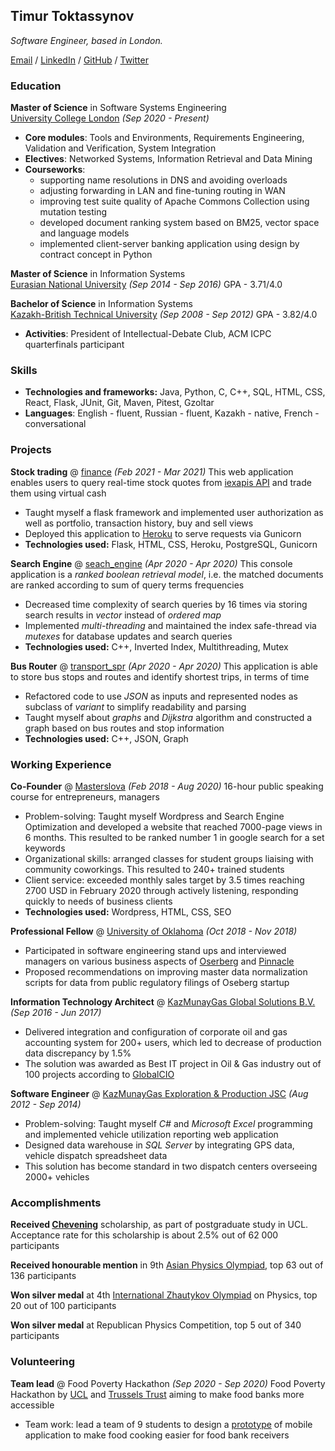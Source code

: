 ## Timur Toktassynov

*Software Engineer, based in London.*

[Email](mailto:timur.toktassynov@gmail.com) / [LinkedIn](https://linkedin.com/in/ttoktassynov) / [GitHub](https://github.com/ttoktassynov) / 
[Twitter](https://twitter.com/ttoktassynov)

### Education

**Master of Science** in Software Systems Engineering<br/>
[University College London](https://ucl.ac.uk) *(Sep 2020 - Present)*

- **Core modules**: Tools and Environments, Requirements Engineering, Validation and Verification, System Integration
- **Electives**: Networked Systems, Information Retrieval and Data Mining
- **Courseworks**: 
  - supporting name resolutions in DNS and avoiding overloads
  - adjusting forwarding in LAN and fine-tuning routing in WAN
  - improving test suite quality of Apache Commons Collection using mutation testing
  - developed document ranking system based on BM25, vector space and language models
  - implemented client-server banking application using design by contract concept in Python

**Master of Science** in Information Systems<br/>
[Eurasian National University](https://enu.kz/en/) *(Sep 2014 - Sep 2016)* GPA - 3.71/4.0

**Bachelor of Science** in Information Systems<br/>
[Kazakh-British Technical University](https://kbtu.kz/en/) *(Sep 2008 - Sep 2012)*
GPA - 3.82/4.0

- **Activities**: President of Intellectual-Debate Club, ACM ICPC quarterfinals participant

### Skills

- **Technologies and frameworks:** Java, Python, C, C++, SQL, HTML, CSS, React, Flask, JUnit, Git, Maven, Pitest, Gzoltar
- **Languages**: English - fluent, Russian - fluent, Kazakh - native, French - conversational

### Projects

**Stock trading** @ [finance](https://github.com/ttoktassynov/finance) *(Feb 2021 - Mar 2021)*
This web application enables users to query real-time stock quotes from [iexapis API](https://cloud.iexapis.com/) and trade them using virtual cash

- Taught myself a flask framework and implemented user authorization as well as portfolio, transaction history, buy and sell views
- Deployed this application to [Heroku](https://tima-finance-app.herokuapp.com) to serve requests via Gunicorn
- **Technologies used:** Flask, HTML, CSS, Heroku, PostgreSQL, Gunicorn

**Search Engine** @ [seach_engine](https://github.com/ttoktassynov/search_engine) *(Apr 2020 - Apr 2020)*
This console application is a *ranked boolean retrieval model*, i.e. the matched documents are ranked according to sum of query terms frequencies

- Decreased time complexity of search queries by 16 times via storing search results in *vector* instead of *ordered map*
- Implemented *multi-threading* and maintained the index safe-thread via *mutexes* for database updates and search queries
- **Technologies used:** C++, Inverted Index, Multithreading, Mutex

**Bus Router** @ [transport_spr](https://github.com/ttoktassynov/transport_spr) *(Apr 2020 - Apr 2020)*
This application is able to store bus stops and routes and identify shortest trips, in terms of time

- Refactored code to use *JSON* as inputs and represented nodes as subclass of *variant* to simplify readability and parsing
- Taught myself about *graphs* and *Dijkstra* algorithm and constructed a graph based on bus routes and stop information
- **Technologies used:** C++, JSON, Graph

### Working Experience

**Co-Founder** @ [Masterslova](https://masterslova.kz) *(Feb 2018 - Aug 2020)*
16-hour public speaking course for entrepreneurs, managers

- Problem-solving: Taught myself Wordpress and Search Engine Optimization and developed a website that reached 7000-page views in 6 months. This resulted to be ranked number 1 in google search for a set keywords
- Organizational skills: arranged classes for student groups liaising with community coworkings. This resulted to 240+ trained students
- Client service: exceeded monthly sales target by 3.5 times reaching 2700 USD in February 2020 through actively listening, responding quickly to needs of business clients
- **Technologies used:** Wordpress, HTML, CSS, SEO

**Professional Fellow** @ [University of Oklahoma](https://www.ou.edu/gaylord) *(Oct 2018 - Nov 2018)*

- Participated in software engineering stand ups and interviewed managers on various business aspects of [Oserberg](https://www.oseberg.io/) and [Pinnacle](https://pbsnow.com/)
- Proposed recommendations on improving master data normalization scripts for data from public regulatory filings of Oseberg startup


**Information Technology Architect** @ [KazMunayGas Global Solutions B.V.](https://kmg.kz) *(Sep 2016 - Jun 2017)*

- Delivered integration and configuration of corporate oil and gas accounting system for 200+ users, which led to decrease of production data discrepancy by 1.5%
- The solution was awarded as Best IT project in Oil & Gas industry out of 100 projects according to [GlobalCIO](https://itps.com/uploads/files/file_435.PNG)

**Software Engineer** @ [KazMunayGas Exploration & Production JSC](https://kmgep.kz) *(Aug 2012 - Sep 2014)*

- Problem-solving: Taught myself *C#* and *Microsoft Excel* programming and implemented vehicle utilization reporting web application
- Designed data warehouse in *SQL Server* by integrating GPS data, vehicle dispatch spreadsheet data
- This solution has become standard in two dispatch centers overseeing 2000+ vehicles

### Accomplishments

**Received [Chevening](https://chevening.org)** scholarship,  as part of postgraduate study in UCL. Acceptance rate for this scholarship is about 2.5% out of 62 000 participants<br/>

**Received honourable mention** in 9th [Asian Physics Olympiad](https://en.wikipedia.org/wiki/Asian_Physics_Olympiad), top 63 out of 136 participants

**Won silver medal** at 4th [International Zhautykov Olympiad](https://izho.kz/) on Physics, top 20 out of 100 participants

**Won silver medal** at Republican Physics Competition, top 5 out of 340 participants

### Volunteering

**Team lead** @ Food Poverty Hackathon *(Sep 2020 - Sep 2020)*
Food Poverty Hackathon by [UCL](https://ucl.ac.uk) and [Trussels Trust](https://www.trusselltrust.org/) aiming to make food banks more accessible

- Team work: lead a team of 9 students to design a [prototype](https://www.figma.com/file/aD194YUNqcUwV7SWhX957X/Easy-cooking?node-id=0%3A1) of mobile application to make food cooking easier for food bank receivers
